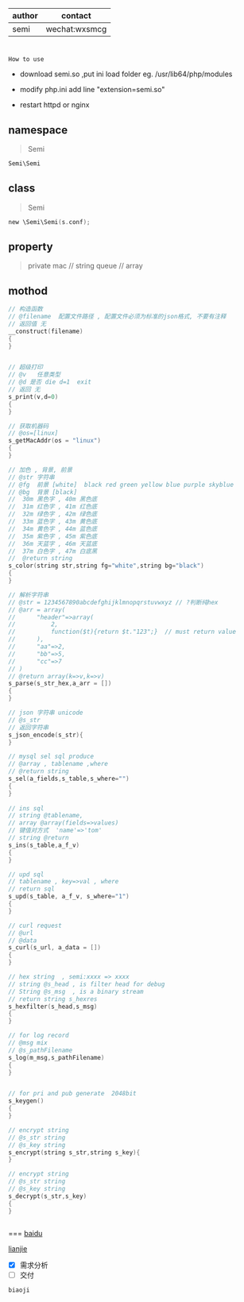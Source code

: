 |author|contact|
|-----------|-----------|
|semi|wechat:wxsmcg|

#
`How to use`
- download semi.so ,put ini load folder eg. /usr/lib64/php/modules
+ modify php.ini add line "extension=semi.so"
- restart httpd or nginx



## namespace
>Semi
```c
Semi\Semi
```

## class  
>Semi
```c
new \Semi\Semi(s.conf);
```


## property
>private mac    // string
>queue          // array


## mothod
```c
// 构造函数
// @filename  配置文件路径 , 配置文件必须为标准的json格式, 不要有注释
// 返回值 无
__construct(filename)
{    
}    


// 超级打印
// @v	任意类型
// @d 是否 die d=1  exit
// 返回 无
s_print(v,d=0)
{
}

// 获取机器码
// @os=[linux]
s_getMacAddr(os = "linux")
{
}

// 加色 , 背景, 前景 
// @str 字符串
// @fg 	前景 [white]  black red green yellow blue purple skyblue
// @bg 	背景 [black]
//	30m 黑色字 , 40m 黑色底
//	31m 红色字 , 41m 红色底
//	32m 绿色字 , 42m 绿色底
//	33m 蓝色字 , 43m 黄色底
//	34m 黄色字 , 44m 蓝色底
//	35m 紫色字 , 45m 紫色底
//	36m 天蓝字 , 46m 天蓝底
//	37m 白色字 , 47m 白底黑
//  @return string
s_color(string str,string fg="white",string bg="black")
{
}

// 解析字符串 
// @str = 1234567890abcdefghijklmnopqrstuvwxyz // ?判断纯hex
// @arr = array(
// 		"header"=>array(
// 			2,
// 			function($t){return $t."123";}	// must return value
// 		),
// 		"aa"=>2,
// 		"bb"=>5,
// 		"cc"=>7
// )
// @return array(k=>v,k=>v)
s_parse(s_str_hex,a_arr = [])
{
}

// json 字符串 unicode
// @s_str
// 返回字符串
s_json_encode(s_str){
} 

// mysql sel sql produce
// @array , tablename ,where
// @return string
s_sel(a_fields,s_table,s_where="")
{
}
  
// ins sql
// string @tablename, 
// array @array(fields=>values)
// 键值对方式  'name'=>'tom'
// string @return 
s_ins(s_table,a_f_v)
{
}

// upd sql
// tablename , key=>val , where
// return sql
s_upd(s_table, a_f_v, s_where="1")
{
}

// curl request
// @url    
// @data
s_curl(s_url, a_data = [])
{
}

// hex string  , semi:xxxx => xxxx
// string @s_head , is filter head for debug
// String @s_msg  , is a binary stream
// return string s_hexres
s_hexfilter(s_head,s_msg)
{
}

// for log record 
// @msg mix
// @s_pathFilename 
s_log(m_msg,s_pathFilename)
{
}


// for pri and pub generate  2048bit
s_keygen()
{
}

// encrypt string 
// @s_str string 
// @s_key string
s_encrypt(string s_str,string s_key){
}

// encrypt string 
// @s_str string 
// @s_key string
s_decrypt(s_str,s_key)
{
}



```







===
[baidu](https://www.baidu.com "123")

[lianjie][1]

[1]:https://www.baidu.com

- [x] 需求分析
- [ ] 交付

`biaoji`
